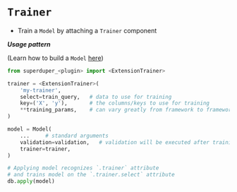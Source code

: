 # `Trainer`

- Train a `Model` by attaching a `Trainer` component

***Usage pattern***

(Learn how to build a `Model` [here](model))

```python
from superduper_<plugin> import <ExtensionTrainer>

trainer = <ExtensionTrainer>(
    'my-trainer',
    select=train_query,   # data to use for training
    key=('X', 'y'),       # the columns/keys to use for training
    **training_params,    # can vary greatly from framework to framework
)

model = Model(
    ...     # standard arguments
    validation=validation,   # validation will be executed after training
    trainer=trainer,
)

# Applying model recognizes `.trainer` attribute
# and trains model on the `.trainer.select` attribute
db.apply(model)
```